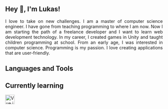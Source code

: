 ## Hey 👋, I'm Lukas!  

<p align="justify"> 
I love to take on new challenges. I am a master of computer science engineer. I have gone from teaching programming to where I am now. Now I am starting the path of a freelance developer and I want to learn web development technology. In my career, I created games in Unity and taught children programming at school. From an early age, I was interested in computer science. Programming is my passion. I love creating applications that are user-friendly.
</p>

## Languages and Tools 



## Currently learning
<img src="https://upload.wikimedia.org/wikipedia/commons/thumb/9/95/Vue.js_Logo_2.svg/121px-Vue.js_Logo_2.svg.png" alt="Vue.js" height="30"/>
